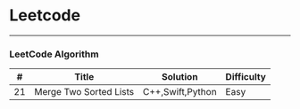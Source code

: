 # Leetcode
----
### LeetCode Algorithm
|#|Title|Solution|Difficulty|
|------|-----------------------|-----------|-----------|
|21|Merge Two Sorted Lists|C++,Swift,Python|Easy|
